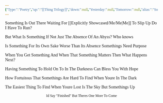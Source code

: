 ```yaml
---
{"Type:":"Poetry","up:":"[[Thing Trilogy]]","down:":null,"Yesterday:":null,"Tomorrow:":null,"alias:":"Something","Next:":null,"Previous:":"[[Nothing]]","title":"Something","layout":"page","comments":true,"dg-publish":true,"dg-show-local-graph":null,"tags":["Tagless"],"dg-show-toc":true,"dg-hide-in-graph":null,"dg-permalink":"Something","permalink":"/Something/","dgShowToc":true,"dgPassFrontmatter":true}
---
```


<style id="Force_Custom_Fonts" type="text/css">@font-face{font-style:normal;font-family:"Merriweather";src:local("Merriweather")}@font-face{font-style:bolder;font-family:"Merriweather";src:local("Merriweather")}@font-face{font-style:normal;font-family:"Merriweather";src:local("Merriweather");unicode-range:U+0-FF,U+2E80-9FFF,U+F900-FAFF,U+FE30-FE4F,U+20000-2FA1F}@font-face{font-style:bolder;font-family:"Merriweather";src:local("Merriweather");unicode-range:U+0-FF,U+2E80-9FFF,U+F900-FAFF,U+FE30-FE4F,U+20000-2FA1F}@font-face{font-style:normal;font-family:"Merriweather";src:local("Merriweather");unicode-range:U+0-FF}@font-face{font-style:bolder;font-family:"Merriweather";src:local("Merriweather");unicode-range:U+0-FF}:not(pre):not(code):not(textarea):not(tt):not(kbd):not(samp):not(var){font-family:"Merriweather"!important}pre,code,textarea,tt,kbd,samp,var{font-family:monospace!important}pre *,code *,textarea *,tt *,kbd *,samp *,var *{font-family:monospace!important}</style>








Something Is Out There
Waiting For [[Explicitly Showcased/Me/Me\|Me]] To Slip Up
Do I Have To Run?

But What Is Something
If Not Just The Absence Of 
An Abyss? Who knows 

Is Something For Its
Own Sake Worse Than Its Absence 
Somethings Need Purpose 

When You Get Something 
And When That Something Matters
Then What Happens Next?

Having Something To
Hold On To In The Darkness
Can Bless You With Hope

How Fortuitous 
That Somethings Are Hard To Find 
When Youre In The Dark

The Easiest Thing
To Find When Youre Lost Is The 
Sky But Somethings Up






<center><sub>Id Say "Finished" But Theres One More To Come</sub></center>


<script src="https://utteranc.es/client.js"
        repo="WonderingGodling/My-Mind-Space"
        issue-term="title"
        theme="preferred-color-scheme"
        crossorigin="anonymous"
        async>
</script>